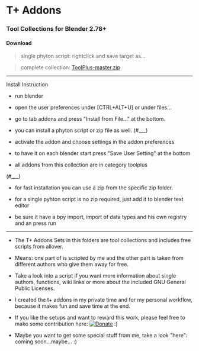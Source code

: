  # T+ Addons   
 ### Tool Collections for Blender 2.78+

 #### Download

   > single phyton script: rightclick and save target as...

   > complete collection: [ToolPlus-master.zip](https://github.com/mkbreuer/ToolPlus/archive/master.zip)

----------

Install Instruction

* run blender

* open the user preferences under [CTRL+ALT+U] or under files...

* go to tab addons and press "Install from File..." at the bottom.

* you can install a phyton script or zip file as well. (#___)

* activate the addon and choose settings in the addon preferences

* to have it on each blender start press "Save User Setting" at the bottom

* all addons from this collection are in category toolplus


(#___)

* for fast installation you can use a zip from the specific zip folder.

* for a single pyhton script is no zip required, just add it to blender text editor 

* be sure it have a bpy import, import of data types and his own registry and an press run 
  

-----------

 * The T+ Addons Sets in this folders are tool collections and includes free scripts from allover.

 * Means: one part of is scripted by me and the other part is taken from different authors who give them away for free.

 * Take a look into a script if you want more information about single authors, functions, wiki links or more about the included GNU General Public Licenses.
 
 * I created the t+ addons in my private time and for my personal workflow, because it makes fun and save time at the end.
 
 * If you like the setups and want to reward this work, please feel free to make some contribution here:   [![Donate](https://img.shields.io/badge/Donate-PayPal-green.svg)](https://www.paypal.com/cgi-bin/webscr?cmd=_s-xclick&hosted_button_id=GTXQ32YXXM4NU)   :)

 * Maybe you want to get some special stuff from me, take a look "here": coming soon...maybe... :)
